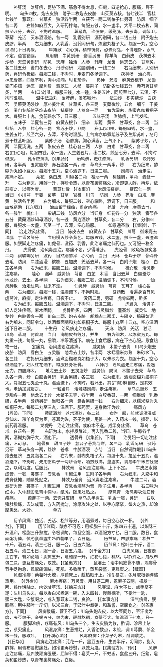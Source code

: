 <!-- { "loadSidebar": true } -->
　　补肝汤　治肝痹，两胁下满，筋急不得太息，疝瘕，四逆抢心，腹痛，目不明。　　乌头四枚，炮去皮脐　附子二枚炮去皮脐　山茱萸去核，各七钱半　官桂七钱半　薏苡仁　甘草炙　独活各半两　白茯苓一两二钱柏子仁另研　防风　细辛各二两　　右銼如麻豆大，入研药拌匀。每服五钱，水一盏半，大枣二枚去核，同煎至八分，去滓，不拘时温服。
　　萆薢丸　治肝痹，缓筋脉，去邪毒，调荣卫。　　萆薢　羌活　天麻酒浸焙，各一两　乳香别研　没药别研，各二钱五分　附子炮去皮脐，半两　　右为细末，入乳香、没药同研匀，炼蜜丸梧子大。每服一丸，空心温酒化下日再服。
　　犀角散　治心痹，精神恍惚，恐畏闷乱，不得睡卧，志气不定，语言错误。　　犀用屑　牛黄别研　麝香另研　羚羊角　白藓皮　茯神去木　沙参　天竺黄别研　防风　天麻　独活　人参　升麻　龙齿　远志去心　甘草炙，各二钱五分　麦门冬去心　丹砂别研　龙脑别研，一钱二分　　右为细末，入别研药，再研令极细。每服二钱，不拘时，用麦门冬汤调下。
　　茯神汤　治心痹，神思昏塞，四肢不利，胸中烦闷，时复恐悸。　　茯神　羌活　麻黄去根节　龙齿　麦门冬焙　远志　犀角屑　薏苡仁　人参　蔓荆子　防卧各七钱五分　赤芍药甘草炙，半两　　右(口父)咀，每服三钱，水一锺，生姜五片，同煎至七分，去滓，不拘时温服。
　　温中法曲丸　治脾痹，发咳呕汁。
　　法曲炒　枳实麸炒　白茯苓　吴茱萸汤浸炒　厚朴姜汁炙　甘草炙，各三两　麦糵微炒，五合　细辛　干姜炮　麦门冬焙附子炮去皮脐　桔梗炒　人参各一两　　右为细末，炼蜜丸如梧桐子大。每服七十丸，食前熟水下，日三服 。
　　五味子汤　治肺痹，上气发咳。
　　五味子　半夏各三两　麻黄去根节　细辛　紫菀　黄芩　甘草炙，各二两　当归焙　人参　桂心各一两　紫苏子炒，八两　　右(口父)咀，每服四钱，水一盏，生姜五片，煎至六分，去滓，不拘时温服。上气病亦单煮紫苏子及生紫苏叶，冬月煮干枝茎叶服。
　　紫苏子汤　治肺痹，胸心满塞，上气不下。　　紫苏子炒，八两　半夏汤洗，五两　陈皮去白　桂心各三两　人参　白朮　甘草炙，各二两　　右(口父)咀，每服四钱，水一盏，入生姜五片，枣二枚，煎至七分，去滓，不拘时温服。
　　乳香应痛丸 【《集验》】 　治风痹，走注疼痛。　　乳香另研　没药另研，各半两　五灵脂炒　赤石脂各一两，研　草乌头一两半，炒　　右为细末，酢糊为丸如小豆大。每服十五丸，空心酒送下，日进二服。
　　风痹方　治走注，疼痛不定。
　　芫花　桑白皮　川椒各二两　桂心一两　柳蛙屑，半两　麦麸一升　　右为粗末，用酢一升，拌炒令热，以青布裹熨痛处，冷即更人酢，再炒，依前熨之，以瘥为度。
　　薏苡仁散 【《本事》】 　治风湿痛痹。　　薏苡仁一两　当归　小川芎　干姜　茵芋　甘草　官桂　川乌 　防风　人参　羌活　白朮　麻黄　独活各半两　　右为细末，每服二钱，空心临卧，酒调下，日三服。
　　和血散痛汤 【《东垣》】 　治血留于经络，周身痹痛。　　羌活　升麻　麻黄去节，各一钱半　桃仁十　　柴胡二钱　防风六分　当归身　红花各一分　独活　猪苓各五分　黄蘗酒炒知母酒炒，各一钱　黄连酒炒　甘草炙，各二分　　右，分作四服，每服水一大盏，煎至一半，去滓，空心热服。
　　如意通圣散 【《集验》，下同】 　治走注风疼痛。　　当归　陈皮去白　麻黄去节　甘草炙　川芎　御米壳去顶膈　丁香各等分　　右用慢火炒令黄色。每服五钱，水二盏，煎至一盏，去渣温服。如腰脚走注疼痛，加虎骨、没药、乳香，此治诸痛之仙药也。又可服一粒金丹。
　　虎骨散　治风毒走注，疼痛不定，少得睡卧。　　虎胫骨　败龟板酢炙各二两　骐驎竭另研　没药　自然铜酢淬　赤芍药　当归　天麻　苍耳子炒　骨碎补去毛　防风　牛膝酒浸　槟榔　五加皮　羌活去芦，各一两　白附子炮　桂心　白芷各半两　　右为细末，每服二钱，温酒调下，不拘时候。
　　桂心散　治风走注疼痛。
　　桂心　漏芦　威灵仙　芎藭　白芷　木香　当归去芦　白僵蚕炒　地龙炒，去土，各半两　　右为细末，每服二钱，温酒调下，不拘时候。
　　仙灵脾散　治走注风，往来不定。
　　仙灵脾　威灵仙　芎藭　苍耳子　桂心各一两　　右为细末，每服一钱，温酒调下，不拘时服。
　　没药散　治遍身百节风虚劳冷，麻痹，走注疼痛，日夜不止。　　没药二两，另研　虎骨四两，酢炙
　　右为细末，每服五钱，温酒调下，不拘时，日进二服。
　　虎骨丸　治男子妇人走注疼痛，麻木困弱。　　虎骨酢炙，四两　五灵脂炒　僵蚕炒　威灵仙　地龙炒　白胶香各一两　川乌二两，炮去皮脐　胡桃肉二两半，去隔皮，捣研如泥　　右为细末，同研令匀，以酒煮面糊和丸如梧桐子大。每服十丸至十五丸，空心温酒送下日进二服。
　　十生丹　治风痹走注疼痛。
　　天麻　防风　羌活　独活　川乌　草乌　何首乌　当归　海桐皮各等分，并生　　右为细末，以炼蜜为丸。每丸重一钱，每服一丸，细嚼，冷茶清送下。病在上食后服，病在下空心服。忌食热物一日。
　　定痛丸　治风虚走注疼痛。
　　威灵仙　木鳖子去壳　川乌头炮去皮脐　防风　香白芷　五灵脂　地龙去土炒，各半两　水蛭糯米炒熟　朱砂水飞，各三钱　　右捣研为细末，酒煮面糊和丸如梧子大，以朱砂为衣。每服十丸，空心温酒送下。妇人红花酒下。常服轻身壮骨。
　　八神丹　治风虚走注疼痛，昏迷无力，四肢麻木。　　地龙去土炒　五灵脂炒　威灵仙　防风　木鳖子去壳　草乌头各一两，炒　白胶香另研　乳香另研，各三钱　　右为细末，酒煮面糊丸如桐子大。每服五七丸至十丸，温酒送下，不拘时。若汗出，其(疒帬)麻自散，是其效也。老幼加减服之。
　　一粒金丹　治腰膝风痹，走注疼痛。　　草乌头銼炒　五灵脂各一两　地龙去土炒　木鳖子去壳，各半两　白胶香研，一两　细墨煅　乳香研，各半两　没药另研　当归各一两　麝香另研一钱　　右为细末，以糯米糊为丸如桐子大。每服二丸至三丸，温酒下。服药罢，遍身微汗为妙。
　　痛风方　 【丹溪，下同】
　　黄蘗酒炒　苍朮酒炒，各二钱
　　右作一服，煎就调酒浸威灵仙末、羚羊角灰为臣，苍耳为佐，芥子为使，用姜一片，入药末一钱，擂碎，以前药再温服。
　　龙虎丹　治走注疼痛，或麻木不遂，成半身疼痛。　　草乌　苍朮　白芷各一两
　　右研为末，水拌发酵过，再入乳香二钱，当归、牛膝各半两，酒糊丸弹子大，酒化下。
　　透骨丹 【《集验》，下同】 　治男妇一切走注疼痛，不可忍。　　地骨皮　甜瓜子炒　芸台子葱捣为饼，各三两　乳香另研　没药另研　草乌头各一两，銼炒　苍朮　牛膝酒浸　赤芍　当归　自然铜酢煅川乌头炮去皮脐　五灵脂各二两　　右为末，酢糊丸梧子大。每服十丸，加至十五丸，温酒送下，不拘时。先用甜瓜子一两炒香研，酒煎数沸，量虚实，调黑牵牛末五钱服之，以利为度。后服此。
　　神效膏　治风走注疼痛，上下不定。　　牛皮胶水镕成膏，一钱　芸薹子　安息香　川椒生用　生附子各半两　　右为细末，入胶中和成膏纸摊，随痛处贴之。
　　神效万全膏　治风毒走注疼痛。
　　牛膝二两，酒煮研为膏　芸薹子　川椒生用　安息香酒熬为膏　附子生用，各半两　　右三味为细末，入牛膝安息膏中调匀，纸摊，随患处贴之。
　　摩风膏　治风毒攻注筋骨疼痛。
　　蓖麻子一两，去壳并皮研　草乌头半两生　乳香一钱，另研　　右以猪肚脂炼，去沫成膏，方入药搅匀，涂摩攻注之处，以手心摩挲，如火之热，却涂摩患处，大妙。
　　　　单方

　　历节风痛：独活、羌活、松节等分，用酒煮过，每日空心饮一杯。 【《外台》，下同】
　　历节诸风，酸疼不可忍：用松脂三十斤，炼四五十遍，以炼酥三升温和，松脂三升熟搅，令极调匀。每旦空腹，以酒服方寸匕，日二服。数日，食面粥为佳。慎勿食血腥生冷鲊物果子。百日瘥。
　　历节风，四肢疼痛：松节二十斤，酒五斗，渍三七日，服一合，日五六服。
　　历节风：松叶三十斤，酒二石五斗，渍三七日，服一合，日服五六度。 【《千金方》】
　　白虎风痛，日夜走注百节，有如虎啮：炭灰五升，蚯蚓屎一升，红花七捻，和熬，以酢拌之，用故布包二包，更互熨痛处，取效。【《圣惠方》】
　　鼠壤土：治中风筋骨不随，冷痹骨节手足拘急，风掣痛偏枯，死肌。多收曝干，蒸热袋盛，更互熨之。【藏器】
　　风湿冷痹：蒴藋叶火燎，厚铺床上，趁热眠于上，冷复易之，冬月取根舂碎熬热用。 【《外台》】
　　麻木疼痛：万灵膏。用甘遂二两，蓖麻子四两，樟脑一两，捣作饼贴之，内饮甘草汤。【《摘元方》】
　　风寒湿，麻木不仁，或手足不遂：生川乌头末，每以香白米煮粥一碗，入末四钱，慢熬得所，下姜汁一匙，　　蜜三大匙，空腹啜之，或入薏苡末二钱，良验。 【《本事方》】
　　湿气痹痛，腰膝痛：用牛膝叶一斤切，以米三合，于豉汁中煮粥，和盐酱，空腹食之。【《圣惠方》，下同】
　　风痹肢痛，营卫不行：川乌头炮去皮，以大豆同炒，至汗出为度，去豆焙干，全蝎五分，焙为末，酽酢熬稠，丸菉豆大。每温酒下七丸，日一服。
　　腰脚冷痹，疼痛有风：川乌头三个，生去皮脐为散，酢调，涂帛上贴之，须臾痛止。
　　风湿身痛：生葱擂烂，入香油数点，水煎，调川芎藭、郁金末一钱，服取吐。 【《丹溪心法》】
　　风毒麻痹：芥菜子为末，酢调敷之。 【《日华》】
　　风痹走注疼痛：芫花一斤，黑豆五升，生姜半斤，切同炒，旋入酢拌，用青布裹熨痛处。如冷更再炒熨，以效为度。【《集验方》，下同】
　　风痹走注疼痛，及四肢顽痹强硬，屈伸不得：皂荚一斤，不蛀者，食盐五升，细銼，皂荚和盐炒热，以青布裹熨痛处，立瘥。
